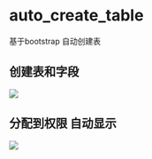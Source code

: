 # auto_create_table
基于bootstrap 自动创建表
<h2>创建表和字段</h2>
<img src="https://github.com/stimh/auto_create_table/blob/master/20200220_234237.gif"/>
<h2>分配到权限 自动显示</h2>
<img src="https://github.com/stimh/auto_create_table/blob/master/gif/20200220_234907.gif"/>

